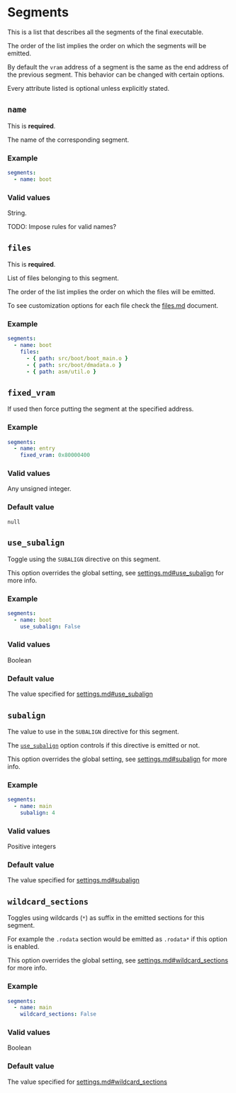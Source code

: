 # Segments

This is a list that describes all the segments of the final executable.

The order of the list implies the order on which the segments will be emitted.

By default the `vram` address of a segment is the same as the end address of
the previous segment. This behavior can be changed with certain options.

Every attribute listed is optional unless explicitly stated.

## `name`

This is **required**.

The name of the corresponding segment.

### Example

```yaml
segments:
  - name: boot
```

### Valid values

String.

TODO: Impose rules for valid names?

## `files`

This is **required**.

List of files belonging to this segment.

The order of the list implies the order on which the files will be emitted.

To see customization options for each file check the [files.md](files.md)
document.

### Example

```yaml
segments:
  - name: boot
    files:
      - { path: src/boot/boot_main.o }
      - { path: src/boot/dmadata.o }
      - { path: asm/util.o }
```

## `fixed_vram`

If used then force putting the segment at the specified address.

### Example

```yaml
segments:
  - name: entry
    fixed_vram: 0x80000400
```

### Valid values

Any unsigned integer.

### Default value

`null`

## `use_subalign`

Toggle using the `SUBALIGN` directive on this segment.

This option overrides the global setting, see
[settings.md#use_subalign](settings.md#use_subalign) for more info.

### Example

```yaml
segments:
  - name: boot
    use_subalign: False
```

### Valid values

Boolean

### Default value

The value specified for [settings.md#use_subalign](settings.md#use_subalign)

## `subalign`

The value to use in the `SUBALIGN` directive for this segment.

The [`use_subalign`](#use_subalign) option controls if this directive is
emitted or not.

This option overrides the global setting, see
[settings.md#subalign](settings.md#subalign) for more info.

### Example

```yaml
segments:
  - name: main
    subalign: 4
```

### Valid values

Positive integers

### Default value

The value specified for [settings.md#subalign](settings.md#subalign)

## `wildcard_sections`

Toggles using wildcards (`*`) as suffix in the emitted sections for this
segment.

For example the `.rodata` section would be emitted as `.rodata*` if this option
is enabled.

This option overrides the global setting, see
[settings.md#wildcard_sections](settings.md#wildcard_sections) for more info.

### Example

```yaml
segments:
  - name: main
    wildcard_sections: False
```

### Valid values

Boolean

### Default value

The value specified for [settings.md#wildcard_sections](settings.md#wildcard_sections)
